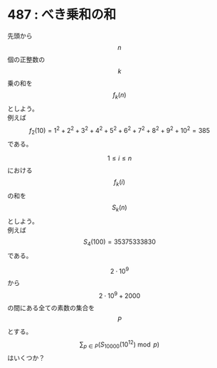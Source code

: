 # 487 : べき乗和の和

先頭から $$n$$ 個の正整数の $$k$$ 乗の和を $$f_k(n)$$ としよう。\
例えば $$f_2(10) = 1^2 + 2^2 + 3^2 + 4^2 + 5^2 + 6^2 + 7^2 + 8^2 + 9^2 + 10^2 = 385$$ である。

$$1 \leq i \leq n$$ における $$f_k(i)$$ の和を $$S_k(n)$$ としよう。\
例えば $$S_4(100) = 35375333830$$ である。

$$2 \cdot 10^9$$ から $$2 \cdot 10^9 + 2000$$ の間にある全ての素数の集合を $$P$$ とする。\
$$\displaystyle\sum_{p \in P}  \big (S_{10000}(10^{12}) \bmod p \big )$$ はいくつか？
